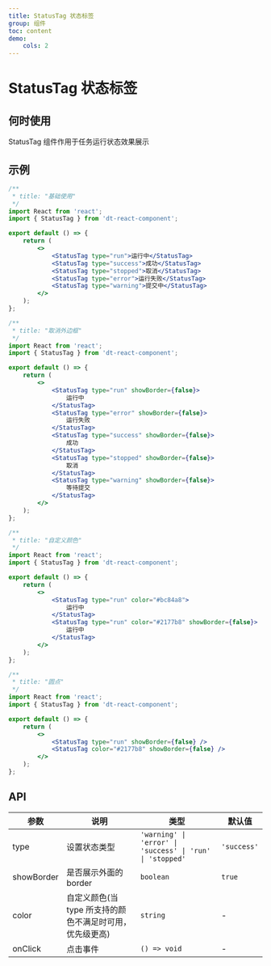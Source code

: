 ```yaml
---
title: StatusTag 状态标签
group: 组件
toc: content
demo:
    cols: 2
---
```


# StatusTag 状态标签

## 何时使用

StatusTag 组件作用于任务运行状态效果展示

## 示例

```jsx
/**
 * title: "基础使用"
 */
import React from 'react';
import { StatusTag } from 'dt-react-component';

export default () => {
    return (
        <>
            <StatusTag type="run">运行中</StatusTag>
            <StatusTag type="success">成功</StatusTag>
            <StatusTag type="stopped">取消</StatusTag>
            <StatusTag type="error">运行失败</StatusTag>
            <StatusTag type="warning">提交中</StatusTag>
        </>
    );
};
```

```jsx
/**
 * title: "取消外边框"
 */
import React from 'react';
import { StatusTag } from 'dt-react-component';

export default () => {
    return (
        <>
            <StatusTag type="run" showBorder={false}>
                运行中
            </StatusTag>
            <StatusTag type="error" showBorder={false}>
                运行失败
            </StatusTag>
            <StatusTag type="success" showBorder={false}>
                成功
            </StatusTag>
            <StatusTag type="stopped" showBorder={false}>
                取消
            </StatusTag>
            <StatusTag type="warning" showBorder={false}>
                等待提交
            </StatusTag>
        </>
    );
};
```

```jsx
/**
 * title: "自定义颜色"
 */
import React from 'react';
import { StatusTag } from 'dt-react-component';

export default () => {
    return (
        <>
            <StatusTag type="run" color="#bc84a8">
                运行中
            </StatusTag>
            <StatusTag type="run" color="#2177b8" showBorder={false}>
                运行中
            </StatusTag>
        </>
    );
};
```

```jsx
/**
 * title: "圆点"
 */
import React from 'react';
import { StatusTag } from 'dt-react-component';

export default () => {
    return (
        <>
            <StatusTag type="run" showBorder={false} />
            <StatusTag color="#2177b8" showBorder={false} />
        </>
    );
};
```

## API

| 参数       | 说明                                                     | 类型                                                      | 默认值      |
| ---------- | -------------------------------------------------------- | --------------------------------------------------------- | ----------- |
| type       | 设置状态类型                                             | `'warning' \| 'error' \| 'success' \| 'run' \| 'stopped'` | `'success'` |
| showBorder | 是否展示外面的 border                                    | `boolean`                                                 | `true`      |
| color      | 自定义颜色(当 type 所支持的颜色不满足时可用，优先级更高) | `string`                                                  | -           |
| onClick    | 点击事件                                                 | `() => void`                                              | -           |
